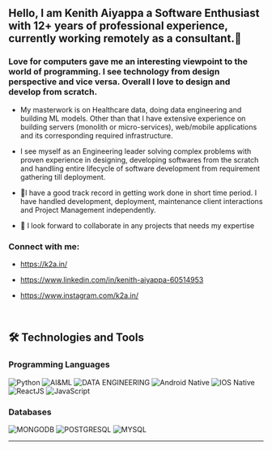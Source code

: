 ## Hello, I am Kenith Aiyappa a Software Enthusiast with 12+ years of professional experience, currently working remotely as a consultant.👋

### Love for computers gave me an interesting viewpoint to the world of programming. I see technology from design perspective and vice versa. Overall I love to design and develop from scratch.


- My masterwork is on Healthcare data, doing data engineering and building ML models. Other than that I have extensive experience on building servers (monolith or micro-services), web/mobile applications and its corresponding required infrastructure. 
- I see myself as an Engineering leader solving complex problems with proven experience in designing, developing softwares from the scratch and handling entire lifecycle of software development from requirement gathering till deployment.
- 🌱I have a good track record in getting work done in short time period. I have handled development, deployment, maintenance client interactions and Project Management independently. 

- 👯 I look forward to collaborate in any projects that needs my expertise 


### Connect with me:

- https://k2a.in/

- https://www.linkedin.com/in/kenith-aiyappa-60514953

- https://www.instagram.com/k2a.in/

<br />

## 🛠️ Technologies and Tools

### Programming Languages
<p>
    <img alt="Python" src="https://img.shields.io/badge/python-3670A0?style=for-the-badge&logo=python&logoColor=ffdd54" /> 
    <img alt="AI&ML" src="https://img.shields.io/badge/%20-AI%26ML%20-blue?style=for-the-badge&logoColor=ffdd54" /> 
    <img alt="DATA ENGINEERING" src="https://img.shields.io/badge/-Data%20Engineering-blue?style=for-the-badge&logoColor=ffdd54" /> 
    <img alt="Android Native" src="https://img.shields.io/badge/-Android%20Native-green?style=for-the-badge&logoColor=ffdd54" />
    <img alt="IOS Native" src="https://img.shields.io/badge/-IOS%20Native-white?style=for-the-badge&logoColor=ffdd54" />
    <img alt="ReactJS" src="https://img.shields.io/badge/-ReactJS-violet?style=for-the-badge&logoColor=ffdd54" />
    <img alt="JavaScript" src="https://img.shields.io/badge/JavaScript-323330?style=for-the-badge&logo=javascript&logoColor=F7DF1E" /> 
</p>


### Databases
<p>
    <img alt="MONGODB" src="https://img.shields.io/badge/MongoDB-4EA94B?style=for-the-badge&logo=mongodb&logoColor=white" /> 
    <img alt="POSTGRESQL" src="https://img.shields.io/badge/PostgreSQL-316192?style=for-the-badge&logo=postgresql&logoColor=white" /> 
    <img alt="MYSQL" src="https://img.shields.io/badge/MySQL-00000F?style=for-the-badge&logo=mysql&logoColor=white" /> 

</p>

---


